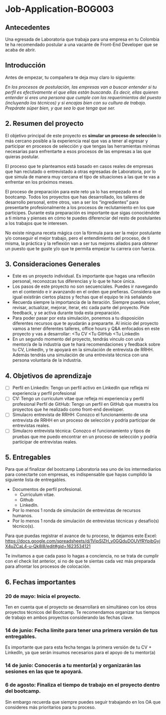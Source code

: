 # Job-Application-BOG003

## Antecedentes
Una egresada de Laboratoria que trabaja para una empresa en tu Colombia  te ha recomendado postular a una vacante de Front-End Developer que se acaba de abrir. 

## Introducción
Antes de empezar, tu compañera te deja muy claro lo siguiente:

_En los procesos de postulación, las empresas van a buscar entender si tu perfil es efectivamente el que ellas están buscando. Es decir, ellas quieren entender si eres una persona que cumple con los requerimientos del puesto (incluyendo los técnicos) y si encajas bien con su cultura de trabajo. Prepárate súper bien, y que sea lo que tenga que ser._

## 2. Resumen del proyecto 
El objetivo principal de este proyecto es **simular un proceso de selección** lo más cercano posible a la experiencia real que vas a tener al egresar y participar en procesos de selección y que tengas las herramientas mínimas necesarias para enfrentarte a esos procesos de las empresas a las que quieras postular.

El proceso que te planteamos está basado en casos reales de empresas que han reclutado o entrevistado a otras egresadas de Laboratoria, por lo que simula de manera muy cercana el tipo de situaciones a las que te vas a enfrentar en los próximos meses.

El proceso de preparación para este reto ya lo has empezado en el bootcamp. Todos los proyectos que has desarrollado, los talleres de desarrollo personal, entre otros, van a ser los “ingredientes” para presentarte profesionalmente a los procesos de reclutamiento en los que participes. Durante esta preparación es importante que sigas conociéndote a ti misma y pienses en cómo te puedes diferenciar del resto de postulantes a los trabajos que te interesen.

No existe ninguna receta mágica con la fórmula para ser la mejor postulante y/o conseguir el mejor trabajo, pero el entendimiento del proceso, de ti misma, la práctica y la reflexión van a ser tus mejores aliados para obtener un puesto que te guste y/o que te permita empezar tu carrera con fuerza.

## 3. Consideraciones Generales
* Este es un proyecto individual. Es importante que hagas una reflexión personal, reconozcas tus diferencias y lo que te hace única.
* Los pasos de este proyecto no son secuenciales. Puedes ir navegando en el contenido e ir avanzando en el orden que prefieras. Considera que igual existirán ciertos plazos y fechas que el equipo te irá señalando
* Recuerda siempre la importancia de la iteración. Siempre puedes volver, revisar, actualizar, mejorar, iterar, etc cada parte del proyecto. Pide feedback, y se activa durante toda esta preparación.
* Para poder pasar por esta simulación, ponemos a tu disposición diferentes recursos que te ayudarán a prepararte. Al inicio del proyecto vamos a tener diferentes talleres, office hours y Q&A enfocados en este proyecto y vas a desarrollar: <Tu CV <Tu GitHub <Tu LinkedIn
* En un segundo momento del proyecto, tendrás vínculo con un/a mentor/a de la industria que te hará recomendaciones y feedback sobre tu CV, LinkedIn, y te apoyará en la simulación de entrevista de RRHH. Además tendrás una simulación de una entrevista técnica con una persona voluntaria de la industria. 

## 4. Objetivos de aprendizaje 
* [ ] Perfil en LinkedIn: Tengo un perfil activo en LinkedIn que refleja mi experiencia y perfil profesional
* [ ] CV: Tengo un curriculum vitae  que refleja mi experiencia y perfil profesional
Perfil de GitHub: Tengo un perfil en GitHub que muestra los proyectos que he realizado como front-end developer. 
* [ ] Simulacro entrevista de RRHH: Conozco el funcionamiento de una entrevista de RRHH en un proceso de selección y podría participar de entrevistas reales. 
* [ ] Simulacro entrevista técnica: Conozco el funcionamiento y tipos de pruebas que me puedo encontrar en un proceso de selección y podría participar de entrevistas reales.  

## 5. Entregables
Para que al finalizar del bootcamp Laboratoria sea uno de los intermediarios para conectarte con empresas, es indispensable que hayas cumplido la siguiente lista de entregables.
* Documentos de perfil profesional.
  * Curriculum vitae.
  * Github
  * LinkedIn.
* Por lo menos 1 ronda de simulación de entrevistas de recursos humanos.
* Por lo menos 1 ronda de simulación de entrevistas técnicas y desafío(s) técnico(s).

Para que puedas registrar el avance de tu proceso, te dejamos este Excel: https://docs.google.com/spreadsheets/d/1VipSIZH_y0GQduDOUVfRYpibGyjX4uZCaL4-u-Qk8I8/edit#gid=1623534121 

Te invitamos a que cada paso lo hagas a conciencia, no se trata de cumplir con el check list anterior, si no de que te sientas cada vez más preparada para afrontar los procesos de colocación.

## 6. Fechas importantes 
### 20 de mayo: Inicia el proyecto. 
Ten en cuenta que el proyecto se desarrollará en simultáneo con los otros proyectos técnicos del Bootcamp. Te recomendamos organizar tus tiempos de trabajo en ambos proyectos considerando las fechas clave. 

### 14 de junio: Fecha límite para tener una primera versión de tus entregables.
Es importante que para esta fecha tengas la primera versión de tu CV + LinkedIn, ya que serán insumos necesarios para el apoyo de tu mentor(a)

### 14 de junio: Conocerás a tu mentor(a) y organizarán las sesiones en las que te apoyará. 

### 6 de agosto: Finaliza el tiempo de trabajo en el proyecto dentro del bootcamp.
Sin embargo recuerda que siempre puedes seguir trabajando en los OA que consideres más prioritarios para tu proceso. 
